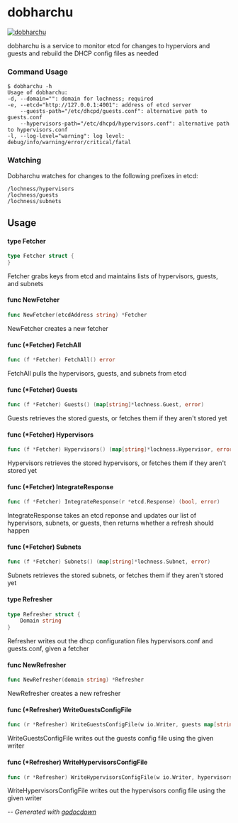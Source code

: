 # dobharchu

[![dobharchu](https://godoc.org/github.com/mistifyio/lochness/cmd/dobharchu?status.png)](https://godoc.org/github.com/mistifyio/lochness/cmd/dobharchu)

dobharchu is a service to monitor etcd for changes to hyperviors and guests and
rebuild the DHCP config files as needed

### Command Usage

    $ dobharchu -h
    Usage of dobharchu:
    -d, --domain="": domain for lochness; required
    -e, --etcd="http://127.0.0.1:4001": address of etcd server
    	--guests-path="/etc/dhcpd/guests.conf": alternative path to guests.conf
    	--hypervisors-path="/etc/dhcpd/hypervisors.conf": alternative path to hypervisors.conf
    -l, --log-level="warning": log level: debug/info/warning/error/critical/fatal


### Watching

Dobharchu watches for changes to the following prefixes in etcd:

    /lochness/hypervisors
    /lochness/guests
    /lochness/subnets
## Usage

#### type Fetcher

```go
type Fetcher struct {
}
```

Fetcher grabs keys from etcd and maintains lists of hypervisors, guests, and
subnets

#### func  NewFetcher

```go
func NewFetcher(etcdAddress string) *Fetcher
```
NewFetcher creates a new fetcher

#### func (*Fetcher) FetchAll

```go
func (f *Fetcher) FetchAll() error
```
FetchAll pulls the hypervisors, guests, and subnets from etcd

#### func (*Fetcher) Guests

```go
func (f *Fetcher) Guests() (map[string]*lochness.Guest, error)
```
Guests retrieves the stored guests, or fetches them if they aren't stored yet

#### func (*Fetcher) Hypervisors

```go
func (f *Fetcher) Hypervisors() (map[string]*lochness.Hypervisor, error)
```
Hypervisors retrieves the stored hypervisors, or fetches them if they aren't
stored yet

#### func (*Fetcher) IntegrateResponse

```go
func (f *Fetcher) IntegrateResponse(r *etcd.Response) (bool, error)
```
IntegrateResponse takes an etcd reponse and updates our list of hypervisors,
subnets, or guests, then returns whether a refresh should happen

#### func (*Fetcher) Subnets

```go
func (f *Fetcher) Subnets() (map[string]*lochness.Subnet, error)
```
Subnets retrieves the stored subnets, or fetches them if they aren't stored yet

#### type Refresher

```go
type Refresher struct {
	Domain string
}
```

Refresher writes out the dhcp configuration files hypervisors.conf and
guests.conf, given a fetcher

#### func  NewRefresher

```go
func NewRefresher(domain string) *Refresher
```
NewRefresher creates a new refresher

#### func (*Refresher) WriteGuestsConfigFile

```go
func (r *Refresher) WriteGuestsConfigFile(w io.Writer, guests map[string]*lochness.Guest, subnets map[string]*lochness.Subnet) error
```
WriteGuestsConfigFile writes out the guests config file using the given writer

#### func (*Refresher) WriteHypervisorsConfigFile

```go
func (r *Refresher) WriteHypervisorsConfigFile(w io.Writer, hypervisors map[string]*lochness.Hypervisor) error
```
WriteHypervisorsConfigFile writes out the hypervisors config file using the
given writer

--
*Generated with [godocdown](https://github.com/robertkrimen/godocdown)*
